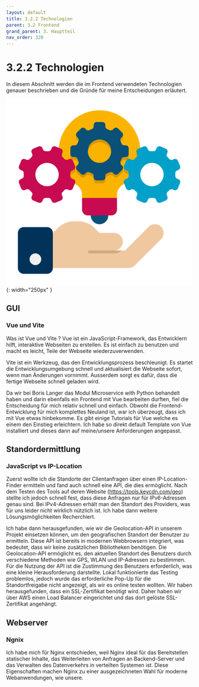 ```yaml
---
layout: default
title: 3.2.2 Technologien
parent: 3.2 Frontend
grand_parent: 3. Hauptteil
nav_order: 320
---
```


# 3.2.2 Technologien

In diesem Abschnitt werden die im Frontend verwendeten Technologien genauer beschrieben und die Gründe für meine Entscheidungen erläutert.

![Anforderungen](../ressources/icons/technology.png){: width="250px" }

## GUI

### Vue und Vite

Was ist Vue und Vite ? 
Vue ist ein JavaScript-Framework, das Entwicklern hilft, interaktive Webseiten zu erstellen. Es ist einfach zu benutzen und macht es leicht, Teile der Webseite
wiederzuverwenden.

Vite ist ein Werkzeug, das den Entwicklungsprozess beschleunigt. Es startet die Entwicklungsumgebung schnell und aktualisiert die Webseite sofort, wenn man Änderungen vornimmt. Ausserdem sorgt es dafür, dass die fertige Webseite schnell geladen wird.

Da wir bei Boris Langer das Modul Microservice with Python behandelt haben und darin ebenfalls ein Frontend mit Vue bearbeiten durften, fiel die Entscheidung für mich relativ schnell und einfach. Obwohl die Frontend-Entwicklung für mich komplettes Neuland ist, war ich überzeugt, dass ich mit Vue etwas hinbekomme. Es gibt einige Tutorials für Vue welche es einem den Einstieg erleichtern. Ich habe so direkt default Template von Vue installiert und dieses dann auf meine/unsere Anforderungen angepasst.

## Standordermittlung

### JavaScript vs IP-Location

Zuerst wollte ich die Standorte der Clientanfragen über einen IP-Location-Finder ermitteln und fand auch schnell eine API, die dies ermöglicht. Nach dem Testen des Tools auf deren Website (https://tools.keycdn.com/geo) stellte ich jedoch schnell fest, dass diese Anfragen nur für IPv6-Adressen genau sind. Bei IPv4-Adressen erhält man den Standort des Providers, was für uns leider nicht wirklich nützlich ist. Ich habe dann weitere Lösungsmöglichkeiten Recherchiert. 

Ich habe dann herausgefunden, wie wir die Geolocation-API in unserem Projekt einsetzen können, um den geografischen Standort der Benutzer zu ermitteln. Diese API ist bereits in modernen Webbrowsern integriert, was bedeutet, dass wir keine zusätzlichen Bibliotheken benötigen. Die Geolocation-API ermöglicht es, den aktuellen Standort des Benutzers durch verschiedene Methoden wie GPS, WLAN und IP-Adressen zu bestimmen. Für die Nutzung der API ist die Zustimmung des Benutzers erforderlich, was eine kleine Herausforderung darstellte. Lokal funktionierte das Testing problemlos, jedoch wurde das erforderliche Pop-Up für die Standortfreigabe nicht angezeigt, als wir es online testen wollten. Wir haben herausgefunden, dass ein SSL-Zertifikat benötigt wird. Daher haben wir über AWS einen Load Balancer eingerichtet und das dort gelöste SSL-Zertifikat angehängt.


## Webserver

### Ngnix

Ich habe mich für Nginx entschieden, weil Nginx ideal für das Bereitstellen statischer Inhalte, das Weiterleiten von Anfragen an Backend-Server und das Verwalten des Datenverkehrs in verteilten Systemen ist. Diese Eigenschaften machen Nginx zu einer ausgezeichneten Wahl für moderne Webanwendungen, wie unsere.

